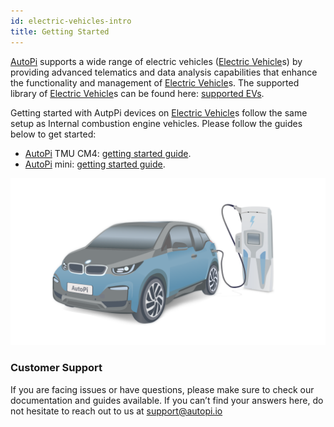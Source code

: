 ```yaml
---
id: electric-vehicles-intro
title: Getting Started
---
```


[AutoPi](https://www.autopi.io) supports a wide range of electric vehicles ([Electric Vehicle](https://www.autopi.io/hardware/autopi-mini)s) by providing advanced telematics and
data analysis capabilities that enhance the functionality and management of [Electric Vehicle](https://www.autopi.io/hardware/autopi-mini)s. The
supported library of [Electric Vehicle](https://www.autopi.io/hardware/autopi-mini)s can be found here: [supported EVs](https://www.autopi.io/electric-vehicles/).

Getting started with AutpPi devices on [Electric Vehicle](https://www.autopi.io/hardware/autopi-mini)s follow the same setup as Internal combustion engine vehicles.
Please follow the guides below to get started:

- [AutoPi](https://www.autopi.io) TMU CM4: [getting started guide](/getting_started/autopi_tmu_cm4/index.md).
- [AutoPi](https://www.autopi.io) mini: [getting started guide](/getting_started/autopi_mini/index.md).


![Electric vehicle graphic](/img/getting_started/electric_vehicles/intro/electric_vehicle_graphic.png)

### Customer Support
If you are facing issues or have questions, please make sure to check our
documentation and guides available. If you can’t find your answers here, do not
hesitate to reach out to us at <a href="mailto:support@autopi.io">support@autopi.io</a>

